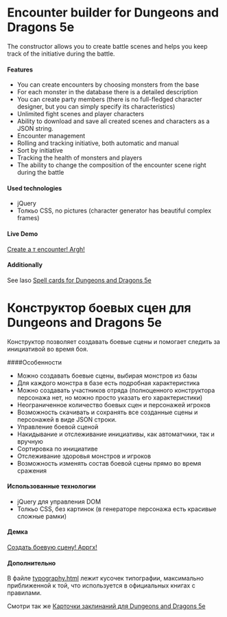 # Encounter builder for Dungeons and Dragons 5e

The constructor allows you to create battle scenes and helps you keep track of the initiative during the battle.

#### Features
*	You can create encounters by choosing monsters from the base
*	For each monster in the database there is a detailed description
*	You can create party members (there is no full-fledged character designer, but you can simply specify its characteristics)
*	Unlimited fight scenes and player characters
*	Ability to download and save all created scenes and characters as a JSON string.
*	Encounter management
  *	Rolling and tracking initiative, both automatic and manual
  *	Sort by initiative
  *	Tracking the health of monsters and players
*	The ability to change the composition of the encounter scene right during the battle


#### Used technologies
* jQuery 
* Толкьо  CSS, no pictures (character generator has beautiful complex frames)

#### Live Demo
<a href="https://munimaev.github.io/DND5E-encounter/">Create a т encounter! Argh!</a>

#### Additionally

See laso <a href="https://github.com/munimaev/DND5E-cards">Spell cards for Dungeons and Dragons 5e</a>



# Конструктор боевых сцен для Dungeons and Dragons 5e

Конструктор позволяет создавать боевые сцены и помогает следить за инициативой во время боя.

####Особенности
*	Можно создавать боевые сцены, выбирая монстров из базы
*	Для каждого монстра в базе есть подробная характеристика
*	Можно создавать участников отряда (полноценного конструктора персонажа нет, но можно просто указать его характеристики)
*	Неограниченное количество боевых сцен и персонажей игроков
*	Возможность скачивать и сохранять все созданные сцены и персонажей в виде JSON строки.
*	Управление боевой сценой
  *	Накидывание и отслеживание инициативы, как автоматчики, так и вручную
  *	Сортировка по инициативе
  *	Отслеживание здоровья монстров и игроков
*	Возможность изменять состав боевой сцены прямо во время сражения


#### Использованные технологии
* jQuery для управления DOM
* Толкьо  CSS, без картинок (в генераторе персонажа есть красивые сложные рамки)

#### Демка
<a href="https://munimaev.github.io/DND5E-encounter/">Создать боевую сцену! Арргх!</a>

#### Дополнительно

В файле <a href="">typography.html</a> лежит кусочек типографии, максимально приближенной к той, что используется в официальных книгах с правилами.

Смотри так же <a href="https://github.com/munimaev/DND5E-cards">Карточки заклинаний для Dungeons and Dragons 5e</a>

